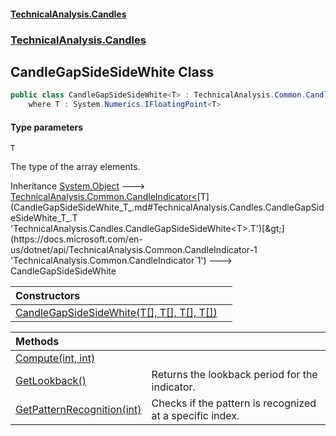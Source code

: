 #### [TechnicalAnalysis.Candles](TechnicalAnalysis.Candles.md 'TechnicalAnalysis.Candles')
### [TechnicalAnalysis.Candles](TechnicalAnalysis.Candles.md#TechnicalAnalysis.Candles 'TechnicalAnalysis.Candles')

## CandleGapSideSideWhite<T> Class

```csharp
public class CandleGapSideSideWhite<T> : TechnicalAnalysis.Common.CandleIndicator<T>
    where T : System.Numerics.IFloatingPoint<T>
```
#### Type parameters

<a name='TechnicalAnalysis.Candles.CandleGapSideSideWhite_T_.T'></a>

`T`

The type of the array elements.

Inheritance [System.Object](https://docs.microsoft.com/en-us/dotnet/api/System.Object 'System.Object') &#129106; [TechnicalAnalysis.Common.CandleIndicator&lt;](https://docs.microsoft.com/en-us/dotnet/api/TechnicalAnalysis.Common.CandleIndicator-1 'TechnicalAnalysis.Common.CandleIndicator`1')[T](CandleGapSideSideWhite_T_.md#TechnicalAnalysis.Candles.CandleGapSideSideWhite_T_.T 'TechnicalAnalysis.Candles.CandleGapSideSideWhite<T>.T')[&gt;](https://docs.microsoft.com/en-us/dotnet/api/TechnicalAnalysis.Common.CandleIndicator-1 'TechnicalAnalysis.Common.CandleIndicator`1') &#129106; CandleGapSideSideWhite<T>

| Constructors | |
| :--- | :--- |
| [CandleGapSideSideWhite(T[], T[], T[], T[])](CandleGapSideSideWhite_T_.CandleGapSideSideWhite(T[],T[],T[],T[]).md 'TechnicalAnalysis.Candles.CandleGapSideSideWhite<T>.CandleGapSideSideWhite(T[], T[], T[], T[])') | |

| Methods | |
| :--- | :--- |
| [Compute(int, int)](CandleGapSideSideWhite_T_.Compute(int,int).md 'TechnicalAnalysis.Candles.CandleGapSideSideWhite<T>.Compute(int, int)') | |
| [GetLookback()](CandleGapSideSideWhite_T_.GetLookback().md 'TechnicalAnalysis.Candles.CandleGapSideSideWhite<T>.GetLookback()') | Returns the lookback period for the indicator. |
| [GetPatternRecognition(int)](CandleGapSideSideWhite_T_.GetPatternRecognition(int).md 'TechnicalAnalysis.Candles.CandleGapSideSideWhite<T>.GetPatternRecognition(int)') | Checks if the pattern is recognized at a specific index. |
